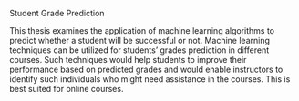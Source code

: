 Student Grade Prediction

This thesis examines the application of machine learning algorithms to predict whether a student will be successful or not. Machine learning techniques can be utilized for students’ grades prediction in different courses. Such techniques would help students to improve their performance based on predicted grades and would enable instructors to identify such individuals who might need assistance in the courses. This is best suited for online courses.
